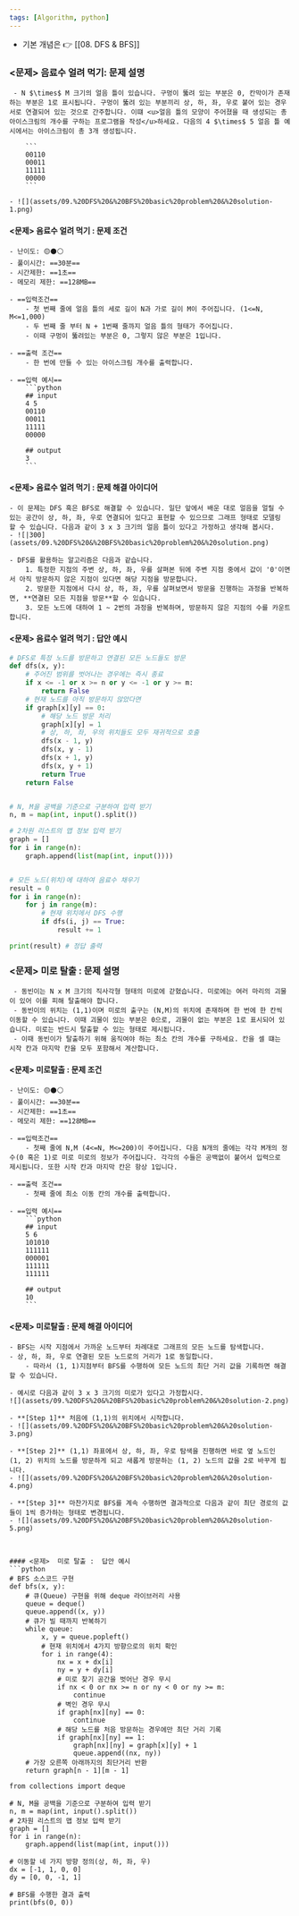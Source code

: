 ```yaml
---
tags: [Algorithm, python]
---
```


- 기본 개념은 👉 [[08. DFS & BFS]]

### <문제> 음료수 얼려 먹기: 문제 설명
```ad-question
 - N $\times$ M 크기의 얼음 틀이 있습니다. 구멍이 뚫려 있는 부분은 0, 칸막이가 존재하는 부분은 1로 표시됩니다. 구멍이 뚫려 있는 부분끼리 상, 하, 좌, 우로 붙어 있는 경우 서로 연결되어 있는 것으로 간주합니다. 이떄 <u>얼음 틀의 모양이 주어졌을 때 생성되는 총 아이스크림의 개수를 구하는 프로그램을 작성</u>하세요. 다음의 4 $\times$ 5 얼음 틀 예시에서는 아이스크림이 총 3개 생성됩니다. 

	```
	00110
	00011
	11111
	00000
	```

- ![](assets/09.%20DFS%20&%20BFS%20basic%20problem%20&%20solution-1.png)

```

#### <문제> 음료수 얼려 먹기 : 문제 조건
```ad-attention
- 난이도: 🟡⚫⚪ 
- 풀이시간: ==30분==
- 시간제한: ==1초==
- 메모리 제한: ==128MB==

- ==입력조건== 
	- 첫 번째 줄에 얼음 틀의 세로 길이 N과 가로 길이 M이 주어집니다. (1<=N, M<=1,000)
	- 두 번째 줄 부터 N + 1번째 줄까지 얼음 틀의 형태가 주어집니다.
	- 이때 구멍이 뚫려있는 부분은 0, 그렇지 않은 부분은 1입니다. 

- ==출력 조건==
	- 한 번에 만들 수 있는 아이스크림 개수를 출력합니다. 

- ==입력 예시==
	```python
	## input
	4 5 
	00110
	00011
	11111
	00000
	
	## output
	3
	```
```

#### <문제> 음료수 얼려 먹기 : 문제 해결 아이디어
```ad-hint
- 이 문제는 DFS 혹은 BFS로 해결할 수 있습니다. 일단 앞에서 배운 대로 얼음을 얼릴 수 있는 공간이 상, 하, 좌, 우로 연결되어 있다고 표현할 수 있으므로 그래프 형태로 모델링 할 수 있습니다. 다음과 같이 3 x 3 크기의 얼음 틀이 있다고 가정하고 생각해 봅시다. 
- ![|300](assets/09.%20DFS%20&%20BFS%20basic%20problem%20&%20solution.png)

- DFS를 활용하는 알고리즘은 다음과 같습니다. 
	1. 특정한 지점의 주변 상, 하, 좌, 우를 살펴본 뒤에 주변 지점 중에서 값이 '0'이면서 아직 방문하지 않은 지점이 있다면 해당 지점을 방문합니다. 
	2. 방문한 지점에서 다시 상, 하, 좌, 우를 살펴보면서 방문을 진행하는 과정을 반복하면, **연결된 모든 지점을 방문**할 수 있습니다. 
	3. 모든 노드에 대하여 1 ~ 2번의 과정을 반복하며, 방문하지 않은 지점의 수를 카운트 합니다. 
```

#### <문제> 음료수 얼려 먹기 :  답안 예시
```python
# DFS로 특정 노드를 방문하고 연결된 모든 노드들도 방문
def dfs(x, y):
	# 주어진 범위를 벗어나는 경우에는 즉시 종료
	if x <= -1 or x >= n or y <= -1 or y >= m:
		return False
	# 현재 노드를 아직 방문하지 않았다면
	if graph[x][y] == 0:
		# 해당 노드 방문 처리
		graph[x][y] = 1
		# 상, 하, 좌, 우의 위치들도 모두 재귀적으로 호출
		dfs(x - 1, y)
		dfs(x, y - 1)
		dfs(x + 1, y)
		dfs(x, y + 1)
		return True
	return False


# N, M을 공백을 기준으로 구분하여 입력 받기
n, m = map(int, input().split())

# 2차원 리스트의 맵 정보 입력 받기
graph = []
for i in range(n):
	graph.append(list(map(int, input())))


# 모든 노드(위치)에 대하여 음료수 채우기
result = 0
for i in range(n):
	for j in range(m):
		# 현재 위치에서 DFS 수행
		if dfs(i, j) == True:
			result += 1

print(result) # 정답 출력
```


### <문제> 미로 탈출 : 문제 설명
```ad-question
 - 동빈이는 N x M 크기의 직사각형 형태의 미로에 갇혔습니다. 미로에는 여러 마리의 괴물이 있어 이를 피해 탈출해야 합니다. 
 - 동빈이의 위치는 (1,1)이며 미로의 출구는 (N,M)의 위치에 존재하며 한 번에 한 칸씩 이동할 수 있습니다. 이때 괴물이 있는 부분은 0으로, 괴물이 없는 부분은 1로 표시되어 있습니다. 미로는 반드시 탈출할 수 있는 형태로 제시됩니다. 
 - 이때 동빈이가 탈출하기 위해 움직여야 하는 최소 칸의 개수를 구하세요. 칸을 셀 떄는 시작 칸과 마지막 칸을 모두 포함해서 계산합니다.
```


#### <문제>  미로탈출 : 문제 조건
```ad-attention
- 난이도: 🟡⚫⚪ 
- 풀이시간: ==30분==
- 시간제한: ==1초==
- 메모리 제한: ==128MB==

- ==입력조건== 
	- 첫째 줄에 N,M (4<=N, M<=200)이 주어집니다. 다음 N개의 줄에는 각각 M개의 정수(0 혹은 1)로 미로 미로의 정보가 주어집니다. 각각의 수들은 공백없이 붙어서 입력으로 제시됩니다. 또한 시작 칸과 마지막 칸은 항상 1입니다.

- ==출력 조건==
	- 첫째 줄에 최소 이동 칸의 개수를 출력합니다.

- ==입력 예시==
	```python
	## input
	5 6
	101010
	111111
	000001
	111111
	111111
	
	## output
	10
	```
```

#### <문제>  미로탈출  : 문제 해결 아이디어
```ad-hint
- BFS는 시작 지점에서 가까운 노드부터 차례대로 그래프의 모든 노드를 탐색합니다. 
- 상, 하, 좌, 우로 연결된 모든 노드로의 거리가 1로 동일합니다. 
	- 따라서 (1, 1)지점부터 BFS를 수행하여 모든 노드의 최단 거리 값을 기록하면 해결할 수 있습니다.

- 예시로 다음과 같이 3 x 3 크기의 미로가 있다고 가정합시다. 
![](assets/09.%20DFS%20&%20BFS%20basic%20problem%20&%20solution-2.png)

- **[Step 1]** 처음에 (1,1)의 위치에서 시작합니다.
- ![](assets/09.%20DFS%20&%20BFS%20basic%20problem%20&%20solution-3.png)

- **[Step 2]** (1,1) 좌표에서 상, 하, 좌, 우로 탐색을 진행하면 바로 옆 노드인 (1, 2) 위치의 노드를 방문하게 되고 새롭게 방문하는 (1, 2) 노드의 값을 2로 바꾸게 됩니다.
- ![](assets/09.%20DFS%20&%20BFS%20basic%20problem%20&%20solution-4.png)

- **[Step 3]** 마찬가지로 BFS를 계속 수행하면 결과적으로 다음과 같이 최단 경로의 값들이 1씩 증가하는 형태로 변경됩니다.
- ![](assets/09.%20DFS%20&%20BFS%20basic%20problem%20&%20solution-5.png)
```

```


#### <문제>  미로 탈출 :  답안 예시
```python
# BFS 소스코드 구현
def bfs(x, y):
	# 큐(Queue) 구현을 위해 deque 라이브러리 사용 
	queue = deque()
	queue.append((x, y))
	# 큐가 빌 때까지 반복하기
	while queue:
		x, y = queue.popleft()
		# 현재 위치에서 4가지 방향으로의 위치 확인
		for i in range(4):
			nx = x + dx[i]
			ny = y + dy[i]
			# 미로 찾기 공간을 벗어난 경우 무시
			if nx < 0 or nx >= n or ny < 0 or ny >= m:
				continue
			# 벽인 경우 무시
			if graph[nx][ny] == 0:
				continue
			# 해당 노드를 처음 방문하는 경우에만 최단 거리 기록
			if graph[nx][ny] == 1:
				graph[nx][ny] = graph[x][y] + 1
				queue.append((nx, ny))
	# 가장 오른쪽 아래까지의 최단거리 반환
	return graph[n - 1][m - 1]

from collections import deque

# N, M을 공백을 기준으로 구분하여 입력 받기
n, m = map(int, input().split())
# 2차원 리스트의 맵 정보 입력 받기
graph = []
for i in range(n):
	graph.append(list(map(int, input()))

# 이동할 네 가지 방향 정의(상, 하, 좌, 우)
dx = [-1, 1, 0, 0]
dy = [0, 0, -1, 1]

# BFS를 수행한 결과 출력
print(bfs(0, 0))
```
